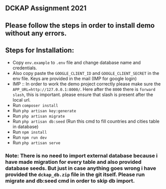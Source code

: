 ## DCKAP Assignment 2021

## Please follow the steps in order to install demo without any errors.

## Steps for Installation: 
- Copy ```env.example``` to ```.env``` file and change database name and credentials.
- Also copy paste the ```GOOGLE_CLIENT_ID``` and ```GOOGLE_CLIENT_SECRET``` in the env file. Keys are provided in the mail (IMP for google login)
- IMP :: In order to work the demo project correctly please make sure the ```APP_URL=http://127.0.0.1:8000/```. Here after the ```8000``` there is ```forward slash```, this is important. please ensure that slash is present after the local url.
- Run ```composer install```
- Run ```php artisan key:generate```
- Run ```php artisan migrate```
- Run ```php artisan db:seed``` (Run this cmd to fill countries and cities table in database)
- Run ```npm install```
- Run ```npm run dev```
- Run ```php artisan serve```

### Note: There is no need to import external database because i have made migration for every table and also provided database seeds. But just in case anything goes wrong i have provided the ```dckap_db.zip``` file in the git itself. Please run migrate and db:seed cmd in order to skip db import.
